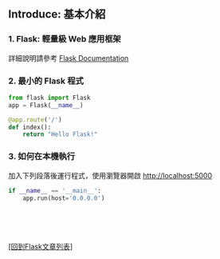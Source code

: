 ## Introduce: 基本介紹

### 1. Flask: 輕量級 Web 應用框架
詳細說明請參考 [Flask Documentation](https://flask.palletsprojects.com/)

### 2. 最小的 Flask 程式
```python
from flask import Flask
app = Flask(__name__)

@app.route('/')
def index():
	return "Hello Flask!"
```

### 3. 如何在本機執行
加入下列段落後運行程式，使用瀏覽器開啟 [http://localhost:5000](http://localhost:5000)
```python
if __name__ == '__main__':
    app.run(host='0.0.0.0')
```

<br/><br/><br/>

[[回到Flask文章列表]](index.md)  
